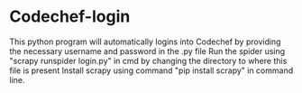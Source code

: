 # Codechef-login
This python program will automatically logins into Codechef by providing the necessary username and password in the .py file
Run the spider using "scrapy runspider login.py" in cmd by changing the directory to where this file is present 
Install scrapy using command "pip install scrapy" in command line.
